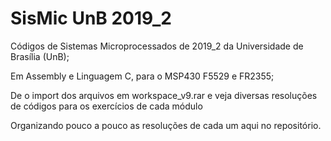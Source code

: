 # SisMic UnB 2019_2

 Códigos de Sistemas Microprocessados de 2019_2 da Universidade de Brasília (UnB);
 
 Em Assembly e Linguagem C, para o MSP430 F5529 e FR2355;
 
 De o import dos arquivos em workspace_v9.rar e veja diversas resoluções de códigos para os exercícios de cada módulo

 Organizando pouco a pouco as resoluções de cada um aqui no repositório.

